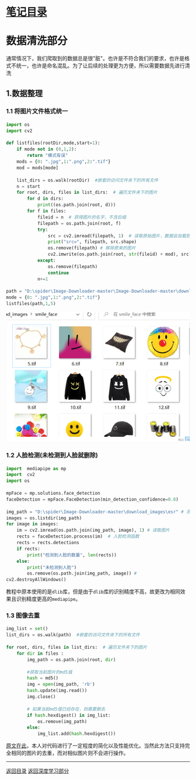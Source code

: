 # [笔记目录](目录.md)
# 数据清洗部分
通常情况下，我们爬取到的数据总是很"脏"。也许是不符合我们的要求，也许是格式不统一，也许是命名混乱。为了让后续的处理更为方便，所以需要数据先进行清洗
## 1.数据整理
### 1.1 将图片文件格式统一
```python
import os
import cv2

def listfiles(rootDir,mode,start=1):
    if mode not in (0,1,2):
        return "模式有误"
    mods = {0: ".jpg",1:".png",2:".tif"}
    mod = mods[mode]
    
    list_dirs = os.walk(rootDir)  #嵌套的访问文件夹下的所有文件
    n = start 
    for root, dirs, files in list_dirs:  # 遍历文件夹下的图片
        for d in dirs:
            print((os.path.join(root, d)))
        for f in files:
            fileid = n  # 获得图片的名字，不含后缀
            filepath = os.path.join(root, f) 
            try:
                src = cv2.imread(filepath, 1)  # 读取原始图片，数据会加载到内存中
                print("src=", filepath, src.shape)
                os.remove(filepath) # 移除原来的图片
                cv2.imwrite(os.path.join(root, str(fileid) + mod), src)  # 保存经过格式转换的图片
            except:
                os.remove(filepath)
                continue
            n+=1 

path = "D:\spider\Image-Downloader-master\Image-Downloader-master\download_images\smile_face"  # 输入图片路径即可，可以在这个文件夹下放置各种后缀名的图片，代码会将所有图片统一成 jpg 格式
mode = {0: ".jpg",1:".png",2:".tif"}
listfiles(path,1,5)
```
![Alt text](data/数据清洗/data_1.png)

### 1.2  人脸检测(未检测到人脸就删除)
```python
import  mediapipe as mp
import  cv2
import os 

mpFace = mp.solutions.face_detection
faceDetection = mpFace.FaceDetection(min_detection_confidence=0.8)

img_path = "D:\spider\Image-Downloader-master\download_images\esr" # 测试图片路径
images = os.listdir(img_path)   
for image in images:
    im = cv2.imread(os.path.join(img_path, image), 1) # 读取图片
    rects = faceDetection.process(im)  # 人脸检测函数
    rects = rects.detections
    if rects:
        print("检测到人脸的数量", len(rects))
    else:
        print("未检测到人脸")
        os.remove(os.path.join(img_path, image)) # 
cv2.destroyAllWindows()   
```
教程中原本使用的是`dlib`库，但是由于`dlib`库的识别精度不高，故更改为相同效果且识别精度更高的`mediapipe`。

### 1.3  图像去重
```python
img_list = set()
list_dirs = os.walk(path)  #嵌套的访问文件夹下的所有文件

for root, dirs, files in list_dirs:  # 遍历文件夹下的图片
    for dir in files :
        img_path = os.path.join(root, dir)
        
        #获取当前图片的md5值
        hash = md5()
        img = open(img_path, 'rb')
        hash.update(img.read())
        img.close()
        
        # 如果当前md5值已经存在，则需要删去
        if hash.hexdigest() in img_list:
            os.remove(img_path)
        else:
            img_list.add(hash.hexdigest())
```
[原文在此](https://blog.csdn.net/qq_45057749/article/details/91129088?ops_request_misc=%257B%2522request%255Fid%2522%253A%2522169337502416800215068240%2522%252C%2522scm%2522%253A%252220140713.130102334..%2522%257D&request_id=169337502416800215068240&biz_id=0&utm_medium=distribute.pc_search_result.none-task-blog-2~all~top_positive~default-1-91129088-null-null.142^v93^chatsearchT3_1&utm_term=%E5%9B%BE%E7%89%87%E5%8E%BB%E9%87%8D&spm=1018.2226.3001.4187)，本人对代码进行了一定程度的简化以及性能优化。当然此方法只支持完全相同的图片的去重，而对相似图片则不会进行操作。

____
[返回目录](目录.md)
[返回深度学习部分](深度学习.md/#data_1)

